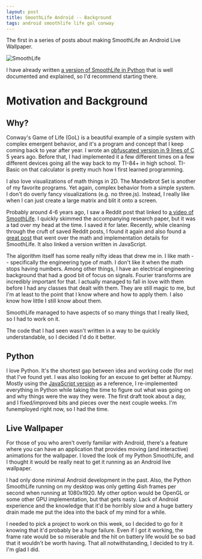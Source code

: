 ```yaml
---
layout: post
title: SmoothLife Android -- Background
tags: android smoothlife life gol conway
---
```


The first in a series of posts about making SmoothLife an Android Live Wallpaper.

![SmoothLife](https://raw.githubusercontent.com/duckythescientist/SmoothLife/master/img/smoothlife.gif)

I have already written [a version of SmoothLife in Python](https://github.com/duckythescientist/SmoothLife) that is well documented and explained, so I'd recommend starting there.

# Motivation and Background

## Why?

Conway's Game of Life (GoL) is a beautiful example of a simple system with complex emergent behavior, and it's a program and concept that I keep coming back to year after year. I wrote an [obfuscated version in 9 lines of C](https://github.com/duckythescientist/obfuscatedLife) 5 years ago. Before that, I had implemented it a few different times on a few different devices going all the way back to my TI-84+ in high school. TI-Basic on that calculator is pretty much how I first learned programming.

I also love visualizations of math things in 2D. The Mandelbrot Set is another of my favorite programs. Yet again, complex behavior from a simple system. I don't do overly fancy visualizations (e.g. no three.js). Instead, I really like when I can just create a large matrix and blit it onto a screen.

Probably around 4-6 years ago, I saw a Reddit post that linked to [a video of SmoothLife](https://www.youtube.com/watch?v=KJe9H6qS82I). I quickly skimmed the accompanying research paper, but it was a tad over my head at the time. I saved it for later. Recently, while cleaning through the cruft of saved Reddit posts, I found it again and also found a [great post](https://0fps.net/2012/11/19/conways-game-of-life-for-curved-surfaces-part-1/) that went over the math and implementation details for SmoothLife. It also linked a version written in JavaScript.

The algorithm itself has some really nifty ideas that drew me in. I like math -- specifically the engineering type of math. I don't like it when the math stops having numbers. Among other things, I have an electrical engineering background that had a good bit of focus on signals. Fourier transforms are incredibly important for that. I actually managed to fall in love with them before I had any classes that dealt with them. They are still magic to me, but I'm at least to the point that I know where and how to apply them. I also know how little I still know about them.

SmoothLife managed to have aspects of so many things that I really liked, so I had to work on it.

The code that I had seen wasn't written in a way to be quickly understandable, so I decided I'd do it better.

## Python

I love Python. It's the shortest gap between idea and working code (for me) that I've found yet. I was also looking for an excuse to get better at Numpy. Mostly using the [JavaScript version](https://jsfiddle.net/mikola/aj2vq/) as a reference, I re-implemented everything in Python while taking the time to figure out what was going on and why things were the way they were. The first draft took about a day, and I fixed/improved bits and pieces over the next couple weeks. I'm funemployed right now, so I had the time.

## Live Wallpaper

For those of you who aren't overly familiar with Android, there's a feature where you can have an application that provides moving (and interactive) animations for the wallpaper. I loved the look of my Python SmoothLife, and I thought it would be really neat to get it running as an Android live wallpaper.

I had only done minimal Android development in the past. Also, the Python SmoothLife running on my desktop was only getting 4ish frames per second when running at 1080x1920. My other option would be OpenGL or some other GPU implementation, but that gets nasty. Lack of Android experience and the knowledge that it'd be horribly slow and a huge battery drain made me put the idea into the back of my mind for a while.

I needed to pick a project to work on this week, so I decided to go for it knowing that it'd probably be a huge failure. Even if I got it working, the frame rate would be so miserable and the hit on battery life would be so bad that it wouldn't be worth having. That all notwithstanding, I decided to try it. I'm glad I did.


